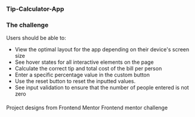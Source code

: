 ### Tip-Calculator-App

### The challenge

Users should be able to:

- View the optimal layout for the app depending on their device's screen size
- See hover states for all interactive elements on the page
- Calculate the correct tip and total cost of the bill per person
- Enter a specific percentage value in the custom button
- Use the reset button to reset the inputted values.
- See input validation to ensure that the number of people entered is not zero

####
Project designs from Frontend Mentor
Frontend mentor challenge
